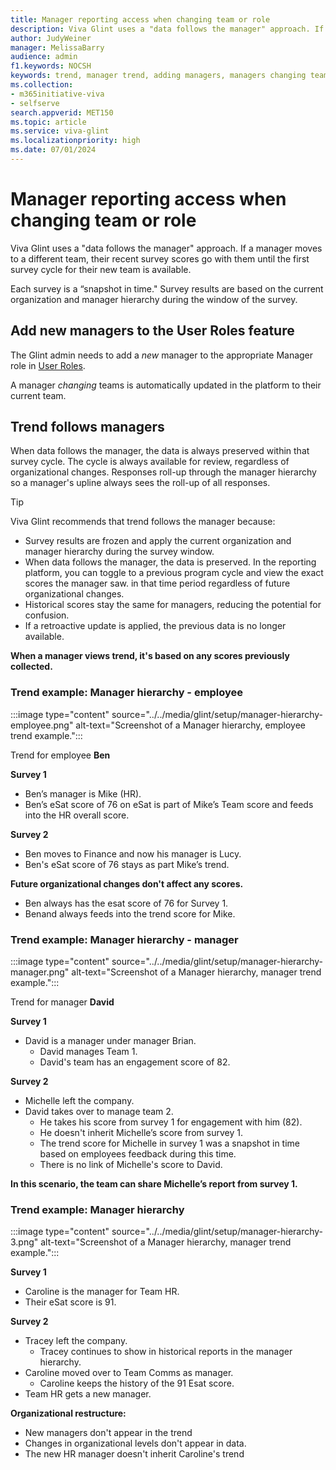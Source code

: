 ```yaml
---
title: Manager reporting access when changing team or role
description: Viva Glint uses a "data follows the manager" approach. If a manager moves to a different team, recent survey scores go with them until the first survey cycle for their new team is available.
author: JudyWeiner
manager: MelissaBarry
audience: admin
f1.keywords: NOCSH
keywords: trend, manager trend, adding managers, managers changing teams
ms.collection:  
- m365initiative-viva
- selfserve 
search.appverid: MET150 
ms.topic: article
ms.service: viva-glint
ms.localizationpriority: high
ms.date: 07/01/2024
---
```


# Manager reporting access when changing team or role

Viva Glint uses a "data follows the manager" approach. If a manager moves to a different team, their recent survey scores go with them until the first survey cycle for their new team is available.

Each survey is a “snapshot in time." Survey results are based on the current organization and 
manager hierarchy during the window of the survey. 

## Add new managers to the User Roles feature

The Glint admin needs to add a *new* manager to the appropriate Manager role in [User Roles](https://go.microsoft.com/fwlink/?linkid=2230740).  

A manager *changing* teams is automatically updated in the platform to their current team.

## Trend follows managers

When data follows the manager, the data is always preserved within that survey cycle. The cycle is always available for review,
regardless of organizational changes. Responses roll-up through the manager hierarchy so a manager's upline always sees the roll-up of all responses.

>[!TIP]
> Viva Glint recommends that trend follows the manager because:
> - Survey results are frozen and apply the current organization and manager hierarchy during the survey window.
> - When data follows the manager, the data is preserved. In the reporting platform, you can toggle to a previous program cycle and view the exact scores the manager saw. 
in that time period regardless of future organizational changes.
> - Historical scores stay the same for managers, reducing the potential for confusion. 
> - If a retroactive update is applied, the previous data is no longer available.

**When a manager views trend, it's based on any scores previously collected.**

### Trend example: Manager hierarchy - employee

:::image type="content" source="../../media/glint/setup/manager-hierarchy-employee.png" alt-text="Screenshot of a Manager hierarchy, employee trend example.":::

Trend for employee **Ben**

**Survey 1**
- Ben’s manager is Mike (HR).
- Ben’s eSat score of 76 on eSat is part of Mike’s Team score and feeds into the HR overall score.

**Survey 2**
- Ben moves to Finance and now his manager is Lucy.
- Ben's eSat score of 76 stays as part Mike’s trend. 

**Future organizational changes don't affect any scores.**
- Ben always has the esat score of 76 for Survey 1.
- Benand always feeds into the trend score for Mike.

### Trend example: Manager hierarchy - manager

:::image type="content" source="../../media/glint/setup/manager-hierarchy-manager.png" alt-text="Screenshot of a Manager hierarchy, manager trend example.":::

Trend for manager **David**

**Survey 1** 
- David is a manager under manager Brian.
  - David manages Team 1.
  - David's team has an engagement score of 82. 

**Survey 2**
- Michelle left the company.
- David takes over to manage team 2.
  - He takes his score from survey 1 for engagement with him (82).
  - He doesn't inherit Michelle’s score from survey 1.
  - The trend score for Michelle in survey 1 was a snapshot in time based on employees feedback during this time.
  - There is no link of Michelle's score to David.

**In this scenario, the team can share Michelle’s report from survey 1.**

### Trend example: Manager hierarchy

:::image type="content" source="../../media/glint/setup/manager-hierarchy-3.png" alt-text="Screenshot of a Manager hierarchy, manager trend example.":::

**Survey 1**
- Caroline is the manager for Team HR.
- Their eSat score is 91.

**Survey 2**

- Tracey left the company.
   - Tracey continues to show in historical reports in the manager hierarchy.
- Caroline moved over to Team Comms as manager.
  - Caroline keeps the history of the 91 Esat score.
- Team HR gets a new manager.

**Organizational restructure:** 
- New managers don't appear in the trend
- Changes in organizational levels don't appear in data.
- The new HR manager doesn't inherit Caroline's trend



